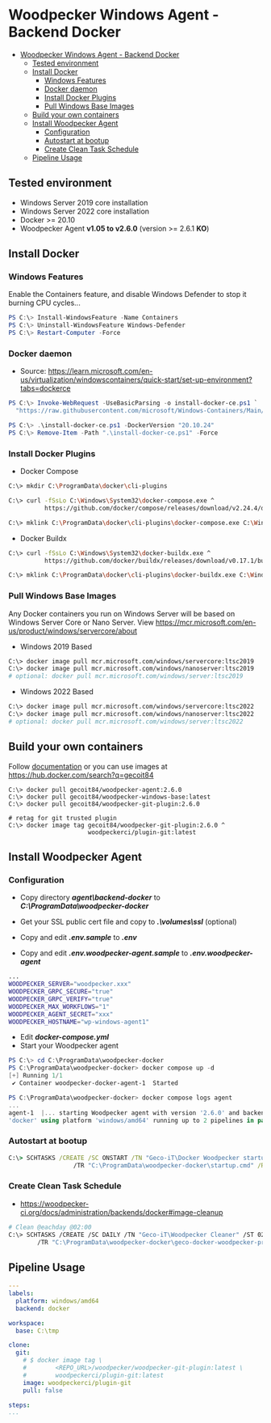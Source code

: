 # Woodpecker Windows Agent - Backend Docker

- [Woodpecker Windows Agent - Backend Docker](#woodpecker-windows-agent---backend-docker)
  - [Tested environment](#tested-environment)
  - [Install Docker](#install-docker)
    - [Windows Features](#windows-features)
    - [Docker daemon](#docker-daemon)
    - [Install Docker Plugins](#install-docker-plugins)
    - [Pull Windows Base Images](#pull-windows-base-images)
  - [Build your own containers](#build-your-own-containers)
  - [Install Woodpecker Agent](#install-woodpecker-agent)
    - [Configuration](#configuration)
    - [Autostart at bootup](#autostart-at-bootup)
    - [Create Clean Task Schedule](#create-clean-task-schedule)
  - [Pipeline Usage](#pipeline-usage)

## Tested environment

- Windows Server 2019 core installation
- Windows Server 2022 core installation
- Docker >= 20.10
- Woodpecker Agent **v1.05 to v2.6.0** (version >= 2.6.1 **KO**)

## Install Docker

### Windows Features

Enable the Containers feature, and disable Windows Defender to stop it burning CPU cycles...

```powershell
PS C:\> Install-WindowsFeature -Name Containers
PS C:\> Uninstall-WindowsFeature Windows-Defender
PS C:\> Restart-Computer -Force
```

### Docker daemon

- Source: <https://learn.microsoft.com/en-us/virtualization/windowscontainers/quick-start/set-up-environment?tabs=dockerce>

```powershell
PS C:\> Invoke-WebRequest -UseBasicParsing -o install-docker-ce.ps1 `
  "https://raw.githubusercontent.com/microsoft/Windows-Containers/Main/helpful_tools/Install-DockerCE/install-docker-ce.ps1"

PS C:\> .\install-docker-ce.ps1 -DockerVersion "20.10.24"
PS C:\> Remove-Item -Path ".\install-docker-ce.ps1" -Force
```

### Install Docker Plugins

- Docker Compose

```bash
C:\> mkdir C:\ProgramData\docker\cli-plugins

C:\> curl -fSsLo C:\Windows\System32\docker-compose.exe ^
          https://github.com/docker/compose/releases/download/v2.24.4/docker-compose-windows-x86_64.exe

C:\> mklink C:\ProgramData\docker\cli-plugins\docker-compose.exe C:\Windows\System32\docker-compose.exe
```

- Docker Buildx

```bash
C:\> curl -fSsLo C:\Windows\System32\docker-buildx.exe ^
          https://github.com/docker/buildx/releases/download/v0.17.1/buildx-v0.17.1.windows-amd64.exe

C:\> mklink C:\ProgramData\docker\cli-plugins\docker-buildx.exe C:\Windows\System32\docker-buildx.exe
```

### Pull Windows Base Images

Any Docker containers you run on Windows Server will be based on Windows Server Core or Nano Server.
View <https://mcr.microsoft.com/en-us/product/windows/servercore/about>

- Windows 2019 Based

```bash
C:\> docker image pull mcr.microsoft.com/windows/servercore:ltsc2019
C:\> docker image pull mcr.microsoft.com/windows/nanoserver:ltsc2019
# optional: docker pull mcr.microsoft.com/windows/server:ltsc2019
```

- Windows 2022 Based

```bash
C:\> docker image pull mcr.microsoft.com/windows/servercore:ltsc2022
C:\> docker image pull mcr.microsoft.com/windows/nanoserver:ltsc2022
# optional: docker pull mcr.microsoft.com/windows/server:ltsc2022
```

## Build your own containers

Follow [documentation](../../build/README.md) or you can
use images at <https://hub.docker.com/search?q=gecoit84>

```command
C:\> docker pull gecoit84/woodpecker-agent:2.6.0
C:\> docker pull gecoit84/woodpecker-windows-base:latest
C:\> docker pull gecoit84/woodpecker-git-plugin:2.6.0

# retag for git trusted plugin
C:\> docker image tag gecoit84/woodpecker-git-plugin:2.6.0 ^
                      woodpeckerci/plugin-git:latest
```

## Install Woodpecker Agent

### Configuration

- Copy directory _**agent\backend-docker**_ to _**C:\ProgramData\woodpecker-docker**_
- Get your SSL public cert file and copy to _**.\volumes\ssl**_ (optional)
- Copy and edit _**.env.sample**_ to _**.env**_

- Copy and edit _**.env.woodpecker-agent.sample**_ to _**.env.woodpecker-agent**_

```bash
...
WOODPECKER_SERVER="woodpecker.xxx"
WOODPECKER_GRPC_SECURE="true"
WOODPECKER_GRPC_VERIFY="true"
WOODPECKER_MAX_WORKFLOWS="1"
WOODPECKER_AGENT_SECRET="xxx"
WOODPECKER_HOSTNAME="wp-windows-agent1"
```

- Edit _**docker-compose.yml**_
- Start your Woodpecker agent

```powershell
PS C:\> cd C:\ProgramData\woodpecker-docker
PS C:\ProgramData\woodpecker-docker> docker compose up -d
[+] Running 1/1
 ✔ Container woodpecker-docker-agent-1  Started

PS C:\ProgramData\woodpecker-docker> docker compose logs agent
...
agent-1  |... starting Woodpecker agent with version '2.6.0' and backend
'docker' using platform 'windows/amd64' running up to 2 pipelines in parallel ...
```

### Autostart at bootup

```cmd
C:\> SCHTASKS /CREATE /SC ONSTART /TN "Geco-iT\Docker Woodpecker startup" ^
                  /TR "C:\ProgramData\woodpecker-docker\startup.cmd" /RU system
```

### Create Clean Task Schedule

- <https://woodpecker-ci.org/docs/administration/backends/docker#image-cleanup>

```bash
# Clean @eachday @02:00
C:\> SCHTASKS /CREATE /SC DAILY /TN "Geco-iT\Woodpecker Cleaner" /ST 02:00 /RU system ^
        /TR "C:\ProgramData\woodpecker-docker\geco-docker-woodpecker-prune.crond.cmd"
```

## Pipeline Usage

```yaml
---
labels:
  platform: windows/amd64
  backend: docker

workspace:
  base: C:\tmp

clone:
  git:
    # $ docker image tag \
    #        <REPO_URL>/woodpecker/woodpecker-git-plugin:latest \
    #        woodpeckerci/plugin-git:latest
    image: woodpeckerci/plugin-git
    pull: false

steps:
...
```
